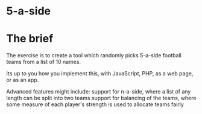 # 5-a-side

# The brief

The exercise is to create a tool which randomly picks 5-a-side football teams from a list of 10 names.

Its up to you how you implement this, with JavaScript, PHP, as a web page, or as an app.

Advanced features might include:
support for n-a-side, where a list of any length can be split into two teams
support for balancing of the teams, where some measure of each player's strength is used to allocate teams fairly
